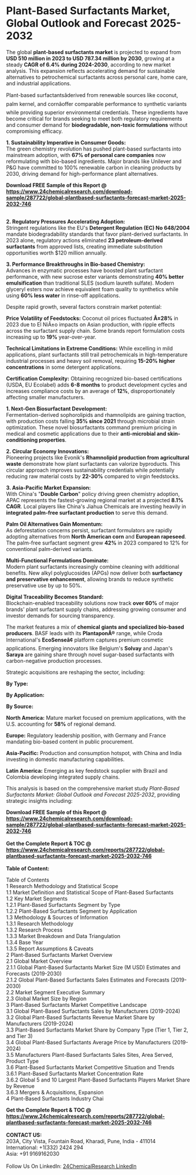 <h1>Plant-Based Surfactants Market, Global Outlook and Forecast 2025-2032</h1><p>The global <strong>plant-based surfactants market</strong> is projected to expand from <strong>USD 510 million in 2023 to USD 787.34 million by 2030</strong>, growing at a steady <strong>CAGR of 6.4% during 2024-2030</strong>, according to new market analysis. This expansion reflects accelerating demand for sustainable alternatives to petrochemical surfactants across personal care, home care, and industrial applications.</p><p>Plant-based surfactantsâderived from renewable sources like coconut, palm kernel, and cornâoffer comparable performance to synthetic variants while providing superior environmental credentials. These ingredients have become critical for brands seeking to meet both regulatory requirements and consumer demand for <strong>biodegradable, non-toxic formulations</strong> without compromising efficacy.</p><p><strong>1. Sustainability Imperative in Consumer Goods:</strong><br>
The green chemistry revolution has pushed plant-based surfactants into mainstream adoption, with <strong>67% of personal care companies</strong> now reformulating with bio-based ingredients. Major brands like Unilever and P&amp;G have committed to 100% renewable carbon in cleaning products by 2030, driving demand for high-performance plant alternatives.</p><div><b>Download FREE Sample of this Report @ 
            <a href="https://www.24chemicalresearch.com/download-sample/287722/global-plantbased-surfactants-forecast-market-2025-2032-746">
            https://www.24chemicalresearch.com/download-sample/287722/global-plantbased-surfactants-forecast-market-2025-2032-746</a></b></div><br><p><strong>2. Regulatory Pressures Accelerating Adoption:</strong><br>
Stringent regulations like the EU's <strong>Detergent Regulation (EC) No 648/2004</strong> mandate biodegradability standards that favor plant-derived surfactants. In 2023 alone, regulatory actions eliminated <strong>23 petroleum-derived surfactants</strong> from approved lists, creating immediate substitution opportunities worth $120 million annually.</p><p><strong>3. Performance Breakthroughs in Bio-based Chemistry:</strong><br>
Advances in enzymatic processes have boosted plant surfactant performance, with new sucrose ester variants demonstrating <strong>40% better emulsification</strong> than traditional SLES (sodium laureth sulfate). Modern glyceryl esters now achieve equivalent foam quality to synthetics while using <strong>60% less water</strong> in rinse-off applications.</p><p>Despite rapid growth, several factors constrain market potential:</p><p><strong>Price Volatility of Feedstocks:</strong> Coconut oil prices fluctuated <strong>Â±28%</strong> in 2023 due to El NiÃ±o impacts on Asian production, with ripple effects across the surfactant supply chain. Some brands report formulation costs increasing up to <strong>19%</strong> year-over-year.</p><p><strong>Technical Limitations in Extreme Conditions:</strong> While excelling in mild applications, plant surfactants still trail petrochemicals in high-temperature industrial processes and heavy soil removal, requiring <strong>15-20% higher concentrations</strong> in some detergent applications.</p><p><strong>Certification Complexity:</strong> Obtaining recognized bio-based certifications (USDA, EU Ecolabel) adds <strong>6-8 months</strong> to product development cycles and increases compliance costs by an average of <strong>12%</strong>, disproportionately affecting smaller manufacturers.</p><p><strong>1. Next-Gen Biosurfactant Development:</strong><br>
Fermentation-derived sophorolipids and rhamnolipids are gaining traction, with production costs falling <strong>35% since 2021</strong> through microbial strain optimization. These novel biosurfactants command premium pricing in medical and cosmetic applications due to their <strong>anti-microbial and skin-conditioning properties</strong>.</p><p><strong>2. Circular Economy Innovations:</strong><br>
Pioneering projects like Evonik's <strong>Rhamnolipid production from agricultural waste</strong> demonstrate how plant surfactants can valorize byproducts. This circular approach improves sustainability credentials while potentially reducing raw material costs by <strong>22-30%</strong> compared to virgin feedstocks.</p><p><strong>3. Asia-Pacific Market Expansion:</strong><br>
With China's "<strong>Double Carbon</strong>" policy driving green chemistry adoption, APAC represents the fastest-growing regional market at a projected <strong>8.1% CAGR</strong>. Local players like China's Jiahua Chemicals are investing heavily in <strong>integrated palm-free surfactant production</strong> to serve this demand.</p><p><strong>Palm Oil Alternatives Gain Momentum:</strong><br>
	As deforestation concerns persist, surfactant formulators are rapidly adopting alternatives from <strong>North American corn</strong> and <strong>European rapeseed</strong>. The palm-free surfactant segment grew <strong>42%</strong> in 2023 compared to 12% for conventional palm-derived variants.</p><p><strong>Multi-Functional Formulations Dominate:</strong><br>
	Modern plant surfactants increasingly combine cleaning with additional benefits. New alkyl polyglucosides (APGs) now deliver both <strong>surfactancy and preservative enhancement</strong>, allowing brands to reduce synthetic preservative use by up to 50%.</p><p><strong>Digital Traceability Becomes Standard:</strong><br>
	Blockchain-enabled traceability solutions now track <strong>over 60%</strong> of major brands' plant surfactant supply chains, addressing growing consumer and investor demands for sourcing transparency.</p><p>The market features a mix of <strong>chemical giants and specialized bio-based producers</strong>. BASF leads with its <strong>PlantaponÂ®</strong> range, while Croda International's <strong>EcoSenseâ¢</strong> platform captures premium cosmetic applications. Emerging innovators like Belgium's <strong>Solvay</strong> and Japan's <strong>Saraya</strong> are gaining share through novel sugar-based surfactants with carbon-negative production processes.</p><p>Strategic acquisitions are reshaping the sector, including:</p><p><strong>By Type:</strong></p><p><strong>By Application:</strong></p><p><strong>By Source:</strong></p><p><strong>North America:</strong> Mature market focused on premium applications, with the U.S. accounting for <strong>58%</strong> of regional demand.</p><p><strong>Europe:</strong> Regulatory leadership position, with Germany and France mandating bio-based content in public procurement.</p><p><strong>Asia-Pacific:</strong> Production and consumption hotspot, with China and India investing in domestic manufacturing capabilities.</p><p><strong>Latin America:</strong> Emerging as key feedstock supplier with Brazil and Colombia developing integrated supply chains.</p><p>This analysis is based on the comprehensive market study <em>Plant-Based Surfactants Market: Global Outlook and Forecast 2025-2032</em>, providing strategic insights including:</p><div><b>Download FREE Sample of this Report @ 
            <a href="https://www.24chemicalresearch.com/download-sample/287722/global-plantbased-surfactants-forecast-market-2025-2032-746">
            https://www.24chemicalresearch.com/download-sample/287722/global-plantbased-surfactants-forecast-market-2025-2032-746</a></b></div><br><div><b>Get the Complete Report & TOC @ 
            <a href="https://www.24chemicalresearch.com/reports/287722/global-plantbased-surfactants-forecast-market-2025-2032-746">
            https://www.24chemicalresearch.com/reports/287722/global-plantbased-surfactants-forecast-market-2025-2032-746</a></b></div><br>
            <b>Table of Content:</b><p>Table of Contents<br />
1 Research Methodology and Statistical Scope<br />
1.1 Market Definition and Statistical Scope of Plant-Based Surfactants<br />
1.2 Key Market Segments<br />
1.2.1 Plant-Based Surfactants Segment by Type<br />
1.2.2 Plant-Based Surfactants Segment by Application<br />
1.3 Methodology & Sources of Information<br />
1.3.1 Research Methodology<br />
1.3.2 Research Process<br />
1.3.3 Market Breakdown and Data Triangulation<br />
1.3.4 Base Year<br />
1.3.5 Report Assumptions & Caveats<br />
2 Plant-Based Surfactants Market Overview<br />
2.1 Global Market Overview<br />
2.1.1 Global Plant-Based Surfactants Market Size (M USD) Estimates and Forecasts (2019-2030)<br />
2.1.2 Global Plant-Based Surfactants Sales Estimates and Forecasts (2019-2030)<br />
2.2 Market Segment Executive Summary<br />
2.3 Global Market Size by Region<br />
3 Plant-Based Surfactants Market Competitive Landscape<br />
3.1 Global Plant-Based Surfactants Sales by Manufacturers (2019-2024)<br />
3.2 Global Plant-Based Surfactants Revenue Market Share by Manufacturers (2019-2024)<br />
3.3 Plant-Based Surfactants Market Share by Company Type (Tier 1, Tier 2, and Tier 3)<br />
3.4 Global Plant-Based Surfactants Average Price by Manufacturers (2019-2024)<br />
3.5 Manufacturers Plant-Based Surfactants Sales Sites, Area Served, Product Type<br />
3.6 Plant-Based Surfactants Market Competitive Situation and Trends<br />
3.6.1 Plant-Based Surfactants Market Concentration Rate<br />
3.6.2 Global 5 and 10 Largest Plant-Based Surfactants Players Market Share by Revenue<br />
3.6.3 Mergers & Acquisitions, Expansion<br />
4 Plant-Based Surfactants Industry Chai</p><div><b>Get the Complete Report & TOC @ 
            <a href="https://www.24chemicalresearch.com/reports/287722/global-plantbased-surfactants-forecast-market-2025-2032-746">
            https://www.24chemicalresearch.com/reports/287722/global-plantbased-surfactants-forecast-market-2025-2032-746</a></b></div><br><b>CONTACT US:</b><br>
            203A, City Vista, Fountain Road, Kharadi, Pune, India - 411014<br>
            International: +1(332) 2424 294<br>
            Asia: +91 9169162030 <br><br>
            Follow Us On LinkedIn: <a href="https://www.linkedin.com/company/24chemicalresearch/">24ChemicalResearch LinkedIn</a>